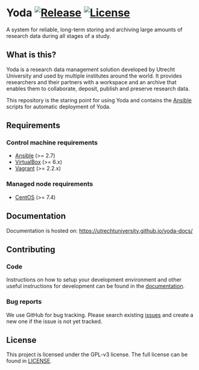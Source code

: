 # Yoda  [![Release](https://img.shields.io/github/v/tag/UtrechtUniversity/yoda-ansible?sort=semver)](https://github.com/UtrechtUniversity/yoda-ansible/releases) [![License](https://img.shields.io/github/license/UtrechtUniversity/yoda-ansible.svg?maxAge=2592000)](/LICENSE)

A system for reliable, long-term storing and archiving large amounts of research data during all stages of a study.

## What is this?
Yoda is a research data management solution developed by Utrecht University and used by multiple institutes around the world.
It provides researchers and their partners with a workspace and an archive that enables them to collaborate, deposit, publish and preserve research data.

This repository is the staring point for using Yoda and contains the [Ansible](https://docs.ansible.com) scripts for automatic deployment of Yoda.


## Requirements
### Control machine requirements
* [Ansible](https://docs.ansible.com/ansible/intro_installation.html) (>= 2.7)
* [VirtualBox](https://www.virtualbox.org/manual/ch02.html) (>= 6.x)
* [Vagrant](https://www.vagrantup.com/docs/installation/) (>= 2.2.x)

### Managed node requirements
* [CentOS](https://www.centos.org/) (>= 7.4)

## Documentation
Documentation is hosted on: https://utrechtuniversity.github.io/yoda-docs/

## Contributing
### Code
Instructions on how to setup your development environment and other useful instructions for development can be found in the [documentation](https://utrechtuniversity.github.io/yoda-docs/development/setting-up-development-environment.html).

### Bug reports
We use GitHub for bug tracking.
Please search existing [issues](https://github.com/UtrechtUniversity/yoda/issues) and create a new one if the issue is not yet tracked.

## License
This project is licensed under the GPL-v3 license.
The full license can be found in [LICENSE](LICENSE).
